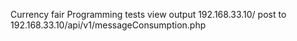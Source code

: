 Currency fair Programming tests
view output 192.168.33.10/
post to 192.168.33.10/api/v1/messageConsumption.php
